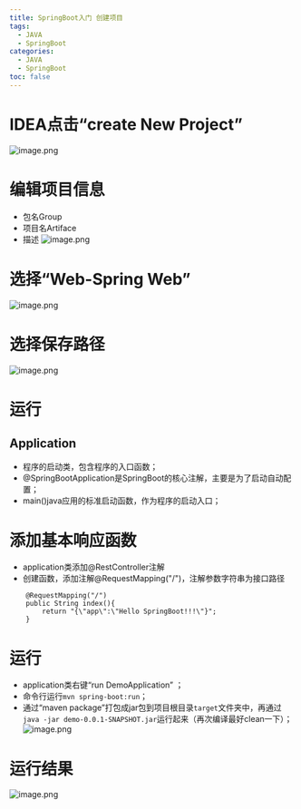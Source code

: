 ```yaml
---
title: SpringBoot入门 创建项目
tags:
  - JAVA
  - SpringBoot
categories:
  - JAVA
  - SpringBoot
toc: false
---
```


# IDEA点击“create New Project”
![image.png](/images/2020/01/31/332e3db0-4412-11ea-a184-eb793a5501ba.png)

# 编辑项目信息
- 包名Group
- 项目名Artiface
- 描述
![image.png](/images/2020/01/31/7102f220-4412-11ea-a184-eb793a5501ba.png)

# 选择“Web-Spring Web”
![image.png](/images/2020/01/31/34188130-4413-11ea-a184-eb793a5501ba.png)

# 选择保存路径
![image.png](/images/2020/01/31/5551c0f0-4413-11ea-a184-eb793a5501ba.png)

# 运行
## Application
- 程序的启动类，包含程序的入口函数；
- @SpringBootApplication是SpringBoot的核心注解，主要是为了启动自动配置；
- main()java应用的标准启动函数，作为程序的启动入口；

# 添加基本响应函数
- application类添加@RestController注解
- 创建函数，添加注解@RequestMapping("/")，注解参数字符串为接口路径
```
    @RequestMapping("/")
    public String index(){
        return "{\"app\":\"Hello SpringBoot!!!\"}";
    }
```

# 运行
- application类右键“run DemoApplication” ；
- 命令行运行`mvn spring-boot:run`；
- 通过“maven package”打包成jar包到项目根目录`target`文件夹中，再通过`java -jar demo-0.0.1-SNAPSHOT.jar`运行起来（再次编译最好clean一下）； 
![image.png](/images/2020/01/31/bd423cb0-443d-11ea-a184-eb793a5501ba.png)

# 运行结果
![image.png](/images/2020/01/31/5ffa57c0-4417-11ea-a184-eb793a5501ba.png)
